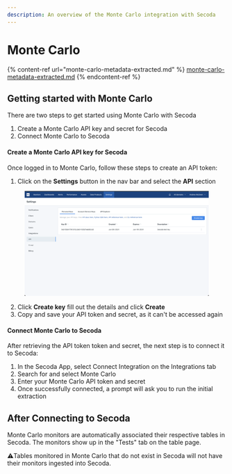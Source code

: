 ```yaml
---
description: An overview of the Monte Carlo integration with Secoda
---
```


# Monte Carlo

{% content-ref url="monte-carlo-metadata-extracted.md" %}
[monte-carlo-metadata-extracted.md](monte-carlo-metadata-extracted.md)
{% endcontent-ref %}

## Getting started with Monte Carlo

There are two steps to get started using Monte Carlo with Secoda

1. Create a Monte Carlo API key and secret for Secoda
2. Connect  Monte Carlo to Secoda

#### Create a Monte Carlo API key for Secoda

Once logged in to Monte Carlo, follow these steps to create an API token:

1. Click on the **Settings** button in the nav bar and select the **API**  section

<figure><img src="../../../.gitbook/assets/image (30).png" alt=""><figcaption></figcaption></figure>

2. Click **Create key** fill out the details and click **Create**
3. Copy and save your API token and secret, as it can't be accessed again

#### Connect Monte Carlo to Secoda

After retrieving the API token token and secret, the next step is to connect it to Secoda:

1. In the Secoda App, select Connect Integration on the Integrations tab
2. Search for and select Monte Carlo
3. Enter your Monte Carlo API token and secret
4. Once successfully connected, a prompt will ask you to run the initial extraction

## After Connecting to Secoda

Monte Carlo monitors are automatically associated their respective tables in Secoda. The monitors show up in the "Tests" tab on the table page.

:warning:Tables monitored in Monte Carlo that do not exist in Secoda will not have their monitors ingested into Secoda.


